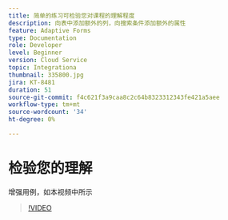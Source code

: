 ```yaml
---
title: 简单的练习可检验您对课程的理解程度
description: 向表中添加额外的列，向搜索条件添加额外的属性
feature: Adaptive Forms
type: Documentation
role: Developer
level: Beginner
version: Cloud Service
topic: Integrationa
thumbnail: 335800.jpg
jira: KT-8481
duration: 51
source-git-commit: f4c621f3a9caa8c2c64b8323312343fe421a5aee
workflow-type: tm+mt
source-wordcount: '34'
ht-degree: 0%

---
```


# 检验您的理解

增强用例，如本视频中所示

>[!VIDEO](https://video.tv.adobe.com/v/335800?quality=12&learn=on)

